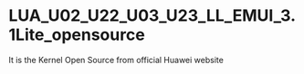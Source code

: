 # LUA_U02_U22_U03_U23_LL_EMUI_3.1Lite_opensource
It is the Kernel Open Source from official Huawei website
